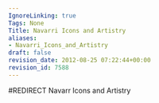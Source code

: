 ```yaml
---
IgnoreLinking: true
Tags: None
Title: Navarri Icons and Artistry
aliases:
- Navarri_Icons_and_Artistry
draft: false
revision_date: 2012-08-25 07:22:44+00:00
revision_id: 7588
---
```


#REDIRECT Navarr Icons and Artistry